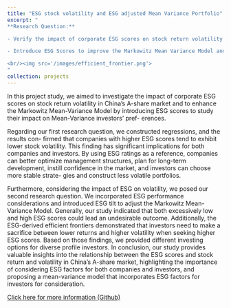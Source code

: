```yaml
---
title: "ESG stock volatility and ESG adjusted Mean Variance Portfolio"
excerpt: "
**Research Question:**

- Verify the impact of corporate ESG scores on stock return volatility in China’s A-share market.

- Introduce ESG Scores to improve the Markowitz Mean Variance Model and study the impact of ESG on mean variance investors' preference.

<br/><img src='/images/efficient_frontier.png'>
"
collection: projects
---
```


In this project study, we aimed to investigate the impact of corporate ESG scores on stock
return volatility in China’s A-share market and to enhance the Markowitz Mean-Variance
Model by introducing ESG scores to study their impact on Mean-Variance investors’ pref-
erences.

Regarding our first research question, we constructed regressions, and the results con-
firmed that companies with higher ESG scores tend to exhibit lower stock volatility. This
finding has significant implications for both companies and investors. By using ESG ratings
as a reference, companies can better optimize management structures, plan for long-term
development, instill confidence in the market, and investors can choose more stable strate-
gies and construct less volatile portfolios.

Furthermore, considering the impact of ESG on volatility, we posed our second research
question. We incorporated ESG performance considerations and introduced ESG tilt to
adjust the Markowitz Mean-Variance Model. Generally, our study indicated that both
excessively low and high ESG scores could lead an undesirable outcome. Additionally,
the ESG-derived efficient frontiers demonstrated that investors need to make a sacrifice
between lower returns and higher volatility when seeking higher ESG scores. Based on
those findings, we provided different investing options for diverse profile investors.
In conclusion, our study provides valuable insights into the relationship between the
ESG scores and stock return and volatility in China’s A-share market, highlighting the
importance of considering ESG factors for both companies and investors, and proposing a
mean-variance model that incorporates ESG factors for investors for consideration.




[Click here for more information (Github)](https://github.com/YangYiqu/Unlocking-A-Share-Market-Dynamics-Exploring-ESG-Impact-on-Volatility-and-Mean-Variance-Portfolio)
